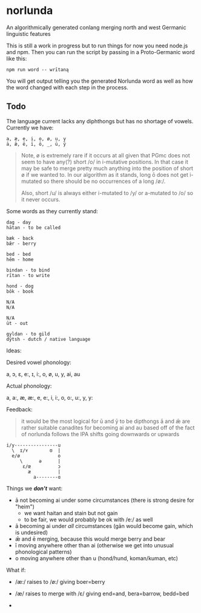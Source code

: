 # norlunda

An algorithmically generated conlang merging north and west Germanic linguistic features

This is still a work in progress but to run things for now you need node.js and npm. Then you can run the script by passing in a Proto-Germanic word like this:

```
npm run word -- wrītaną
```

You will get output telling you the generated Norlunda word as well as how the word changed with each step in the process.

## Todo

The language current lacks any diphthongs but has no shortage of vowels. Currently we have:

```
a, æ, e, i, o, ø, u, y
ā, ǣ, ē, ī, ō, _, ū, ȳ
```

> Note, ø is extremely rare if it occurs at all given that PGmc does not seem to have any(?) short /o/ in i-mutative positions. In that case it may be safe to merge pretty much anything into the position of short ø if we wanted to. In our algorithm as it stands, long ō does not get i-mutated so there should be no occurrences of a long /ø:/.
>
> Also, short /u/ is always either i-mutated to /y/ or a-mutated to /o/ so it never occurs.

Some words as they currently stand:

```
dag - day
hātan - to be called

bæk - back
bǣr - berry

bed - bed
hēm - home

bindan - to bind
rītan - to write

hond - dog
bōk - book

N/A
N/A

N/A
ūt - out

gyldan - to gild
dȳtsh - dutch / native language
```

Ideas:

Desired vowel phonology:

a, ɔ, ɛ, e:, ɪ, i:, o, ø, u, y, ai, au

Actual phonology:

a, a:, æ, æ:, e, e:, i, i:, o, o:, u:, y, y:

Feedback:

> it would be the most logical for ū and ȳ to be dipthongs
> ā and ǣ are rather suitable canadites for becoming ai and au
> based off of the fact of norlunda follows the IPA shifts going downwards or upwards

```
i/y----------------u
  \  ɪ/ʏ        ʊ  |
  e/ø              o
     \      ə      |
      ɛ/œ          ɔ
        æ          |
          a--------ɑ
```

Things we **_don't_** want:

- ā not becoming ai under some circumstances (there is strong desire for "heim")
  - we want haitan and stain but not gain
  - to be fair, we would probably be ok with /e:/ as well
- ā becoming ai under _all_ circumstances (gān would become gain, which is undesired)
- ǣ and ē merging, because this would merge berry and bear
- ī moving anywhere other than ai (otherwise we get into unusual phonological patterns)
- o moving anywhere other than u (hond/hund, koman/kuman, etc)

What if:

- /æ:/ raises to /ø:/ giving boer=berry
- /æ/ raises to merge with /ɛ/ giving end=and, bera=barrow, bedd=bed

-
